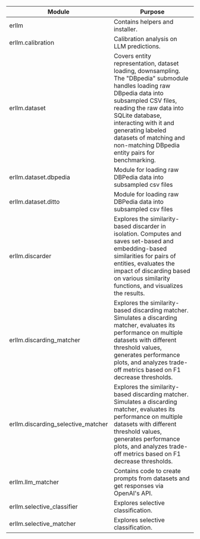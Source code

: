 
| Module | Purpose |
| --- | --- |
| erllm | Contains helpers and installer. |
| erllm.calibration | Calibration analysis on LLM predictions. |
| erllm.dataset | Covers entity representation, dataset loading, downsampling.  The "DBpedia" submodule handles loading raw DBpedia data into subsampled CSV files, reading the raw data into SQLite database, interacting with it and generating labeled  datasets of matching and non-matching DBpedia entity pairs for benchmarking. |
| erllm.dataset.dbpedia | Module for loading raw DBPedia data into subsampled csv files |
| erllm.dataset.ditto | Module for loading raw DBPedia data into subsampled csv files |
| erllm.discarder | Explores the similarity-based discarder in isolation.  Computes and saves set-based and embedding-based similarities for pairs of entities,  evaluates the impact of discarding based on various similarity functions, and visualizes the results. |
| erllm.discarding_matcher | Explores the similarity-based discarding matcher.  Simulates a discarding matcher, evaluates its performance on multiple datasets  with different threshold values, generates performance plots, and analyzes trade-off metrics based on F1 decrease thresholds. |
| erllm.discarding_selective_matcher | Explores the similarity-based discarding matcher.  Simulates a discarding matcher, evaluates its performance on multiple datasets  with different threshold values, generates performance plots, and analyzes trade-off metrics based on F1 decrease thresholds. |
| erllm.llm_matcher | Contains code to create prompts from datasets and get responses via OpenAI's API. |
| erllm.selective_classifier | Explores selective classification. |
| erllm.selective_matcher | Explores selective classification. |
